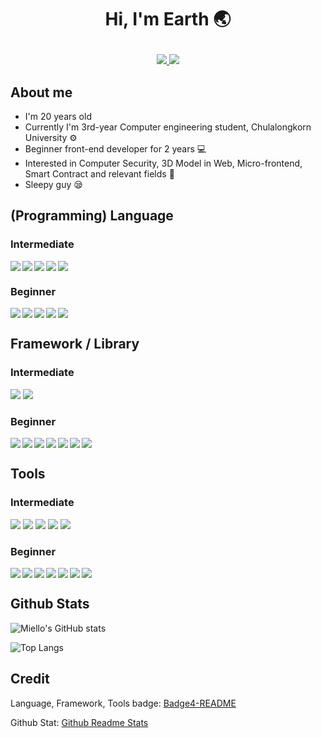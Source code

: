 <h1 align="center">

Hi, I'm Earth 🌏

</h1>

<p align="center">

<a href="mailTo:pisitpong@miello.dev" target="_blank">
    <img src="https://img.shields.io/badge/Gmail-D14836?style=for-the-badge&logo=gmail&logoColor=white" />
</a>

<a href="https://github.com/miello" target="_blank">
    <img src="https://img.shields.io/badge/GitHub-100000?style=for-the-badge&logo=github&logoColor=white" />
</a>

</p>

## About me

- I'm 20 years old
- Currently I'm 3rd-year Computer engineering student, Chulalongkorn University :gear:
- Beginner front-end developer for 2 years :computer:
- Interested in Computer Security, 3D Model in Web, Micro-frontend, Smart Contract and relevant fields :exploding_head:
- Sleepy guy :sleepy:

<link rel="stylesheet" href="https://cdn.jsdelivr.net/gh/devicons/devicon@latest/devicon.min.css">

## (Programming) Language

### Intermediate

<div style="display: flex;gap: 3px;flex-wrap: wrap">

<img src="https://img.shields.io/badge/HTML5-E34F26?style=for-the-badge&logo=html5&logoColor=white" />

<img src="https://img.shields.io/badge/CSS3-1572B6?style=for-the-badge&logo=css3&logoColor=white" />

<img src="https://img.shields.io/badge/TypeScript-007ACC?style=for-the-badge&logo=typescript&logoColor=white" />

<img src="https://img.shields.io/badge/JavaScript-323330?style=for-the-badge&logo=javascript&logoColor=F7DF1E" />

<img src="https://img.shields.io/badge/Node.js-339933?style=for-the-badge&logo=nodedotjs&logoColor=white" />

</div>

### Beginner

<div style="display: flex;gap: 3px;flex-wrap: wrap">

<img src="https://img.shields.io/badge/Python-FFD43B?style=for-the-badge&logo=python&logoColor=blue" />

<img src="https://img.shields.io/badge/Go-00ADD8?style=for-the-badge&logo=go&logoColor=white" />

<img src="https://img.shields.io/badge/C%2B%2B-00599C?style=for-the-badge&logo=c%2B%2B&logoColor=white" />

<img src="https://img.shields.io/badge/C-00599C?style=for-the-badge&logo=c&logoColor=white" />

<img src="https://img.shields.io/badge/Rust-black?style=for-the-badge&logo=rust&logoColor=#E57324" />
    
</div>

## Framework / Library

### Intermediate

<div>

<img src="https://img.shields.io/badge/React-20232A?style=for-the-badge&logo=react&logoColor=61DAFB" />

<img src="https://img.shields.io/badge/next.js-000000?style=for-the-badge&logo=nextdotjs&logoColor=white" />

</div>

### Beginner

<div style="display: flex;gap: 3px;flex-wrap: wrap">

<img src="https://img.shields.io/badge/Tailwind_CSS-38B2AC?style=for-the-badge&logo=tailwind-css&logoColor=white" />

<img src="https://img.shields.io/badge/Vue.js-35495E?style=for-the-badge&logo=vuedotjs&logoColor=4FC08D" />

<img src="https://img.shields.io/badge/Svelte-4A4A55?style=for-the-badge&logo=svelte&logoColor=FF3E00" />

<img src="https://img.shields.io/badge/nuxt.js-00C58E?style=for-the-badge&logo=nuxtdotjs&logoColor=white" />
          
<img src="https://img.shields.io/badge/nestjs-E0234E?style=for-the-badge&logo=nestjs&logoColor=white" />

<img src="https://img.shields.io/badge/Express.js-000000?style=for-the-badge&logo=express&logoColor=white" />

<img src="https://img.shields.io/badge/Flask-000000?style=for-the-badge&logo=flask&logoColor=white" />

</div>

## Tools

### Intermediate

<div>

<img src="https://img.shields.io/badge/Windows-0078D6?style=for-the-badge&logo=windows&logoColor=white" />
    
<img src="https://img.shields.io/badge/VSCode-0078D4?style=for-the-badge&logo=visual%20studio%20code&logoColor=white" />

<img src="https://img.shields.io/badge/GIT-E44C30?style=for-the-badge&logo=git&logoColor=white" />

<img src="https://img.shields.io/badge/GitHub-100000?style=for-the-badge&logo=github&logoColor=white" />

<img src="https://img.shields.io/badge/GitLab-330F63?style=for-the-badge&logo=gitlab&logoColor=white" />

</div>

### Beginner

<div style="display: flex;gap: 3px;flex-wrap: wrap">
    
<img src="https://img.shields.io/badge/eslint-3A33D1?style=for-the-badge&logo=eslint&logoColor=white" />
    
<img src="https://img.shields.io/badge/prettier-1A2C34?style=for-the-badge&logo=prettier&logoColor=F7BA3E" />

<img src="https://img.shields.io/badge/Vercel-000000?style=for-the-badge&logo=vercel&logoColor=white" />
    
<img src="https://img.shields.io/badge/firebase-ffca28?style=for-the-badge&logo=firebase&logoColor=black" />

<img src="https://img.shields.io/badge/Ubuntu-E95420?style=for-the-badge&logo=ubuntu&logoColor=white" />
    
<img src="https://img.shields.io/badge/Docker-2CA5E0?style=for-the-badge&logo=docker&logoColor=white" />

<img src="https://img.shields.io/badge/Digital_Ocean-0080FF?style=for-the-badge&logo=DigitalOcean&logoColor=white" />

</div>

## Github Stats

![Miello's GitHub stats](https://github-readme-stats.vercel.app/api?username=miello&show_icons=true&theme=radical)

![Top Langs](https://github-readme-stats.vercel.app/api/top-langs/?username=miello&layout=compact&theme=radical)

## Credit

Language, Framework, Tools badge: [Badge4-README](https://github.com/alexandresanlim/Badges4-README.md-Profile)

Github Stat: [Github Readme Stats](https://github.com/anuraghazra/github-readme-stats)
